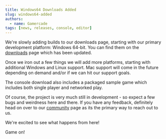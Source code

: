 ```yaml
---
title: Windows64 Downloads Added
slug: windows64-added
authors:
  - name: Gamercade
tags: [news, releases, console, editor]
---
```


We're slowly adding builds to our downloads page, starting with our primary development platform: Windows 64-bit. You can find them on the [downloads](/downloads) page which has been updated.

Once we iron out a few things we will add more platforms, starting with additional Windows and Linux support. Mac support will come in the future depending on demand and/or if we can hit our support goals.

The console download also includes a packaged sample game which includes both single player and networked play.

Of course, the project is very much still in development - so expect a few bugs and weirdness here and there. If you have any feedback, definitely head on over to our [community](/community) page as its the primary way to reach out to us.

We're excited to see what happens from here!

Game on!